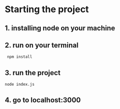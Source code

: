 # Starting the project

## 1. installing node on your machine

## 2. run on your terminal

```bash
 npm install
```

## 3. run the project

```bash
node index.js
```

## 4. go to localhost:3000

